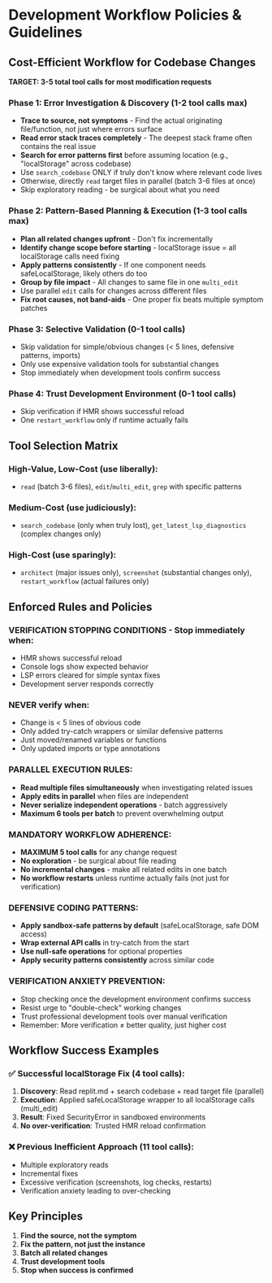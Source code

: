 # Development Workflow Policies & Guidelines

## Cost-Efficient Workflow for Codebase Changes

**TARGET: 3-5 total tool calls for most modification requests**

### Phase 1: Error Investigation & Discovery (1-2 tool calls max)
- **Trace to source, not symptoms** - Find the actual originating file/function, not just where errors surface
- **Read error stack traces completely** - The deepest stack frame often contains the real issue
- **Search for error patterns first** before assuming location (e.g., "localStorage" across codebase)
- Use `search_codebase` ONLY if truly don't know where relevant code lives
- Otherwise, directly `read` target files in parallel (batch 3-6 files at once)
- Skip exploratory reading - be surgical about what you need

### Phase 2: Pattern-Based Planning & Execution (1-3 tool calls max)
- **Plan all related changes upfront** - Don't fix incrementally  
- **Identify change scope before starting** - localStorage issue = all localStorage calls need fixing
- **Apply patterns consistently** - If one component needs safeLocalStorage, likely others do too
- **Group by file impact** - All changes to same file in one `multi_edit`
- Use parallel `edit` calls for changes across different files
- **Fix root causes, not band-aids** - One proper fix beats multiple symptom patches

### Phase 3: Selective Validation (0-1 tool calls)
- Skip validation for simple/obvious changes (< 5 lines, defensive patterns, imports)
- Only use expensive validation tools for substantial changes
- Stop immediately when development tools confirm success

### Phase 4: Trust Development Environment (0-1 tool calls)
- Skip verification if HMR shows successful reload
- One `restart_workflow` only if runtime actually fails

## Tool Selection Matrix

### High-Value, Low-Cost (use liberally):
- `read` (batch 3-6 files), `edit`/`multi_edit`, `grep` with specific patterns

### Medium-Cost (use judiciously):
- `search_codebase` (only when truly lost), `get_latest_lsp_diagnostics` (complex changes only)

### High-Cost (use sparingly):
- `architect` (major issues only), `screenshot` (substantial changes only), `restart_workflow` (actual failures only)

## Enforced Rules and Policies

### VERIFICATION STOPPING CONDITIONS - Stop immediately when:
- HMR shows successful reload
- Console logs show expected behavior  
- LSP errors cleared for simple syntax fixes
- Development server responds correctly

### NEVER verify when:
- Change is < 5 lines of obvious code
- Only added try-catch wrappers or similar defensive patterns
- Just moved/renamed variables or functions
- Only updated imports or type annotations

### PARALLEL EXECUTION RULES:
- **Read multiple files simultaneously** when investigating related issues
- **Apply edits in parallel** when files are independent
- **Never serialize independent operations** - batch aggressively
- **Maximum 6 tools per batch** to prevent overwhelming output

### MANDATORY WORKFLOW ADHERENCE:
- **MAXIMUM 5 tool calls** for any change request
- **No exploration** - be surgical about file reading
- **No incremental changes** - make all related edits in one batch
- **No workflow restarts** unless runtime actually fails (not just for verification)

### DEFENSIVE CODING PATTERNS:
- **Apply sandbox-safe patterns by default** (safeLocalStorage, safe DOM access)
- **Wrap external API calls** in try-catch from the start
- **Use null-safe operations** for optional properties
- **Apply security patterns consistently** across similar code

### VERIFICATION ANXIETY PREVENTION:
- Stop checking once the development environment confirms success
- Resist urge to "double-check" working changes
- Trust professional development tools over manual verification
- Remember: More verification ≠ better quality, just higher cost

## Workflow Success Examples

### ✅ Successful localStorage Fix (4 tool calls):
1. **Discovery**: Read replit.md + search codebase + read target file (parallel)
2. **Execution**: Applied safeLocalStorage wrapper to all localStorage calls (multi_edit)
3. **Result**: Fixed SecurityError in sandboxed environments
4. **No over-verification**: Trusted HMR reload confirmation

### ❌ Previous Inefficient Approach (11 tool calls):
- Multiple exploratory reads
- Incremental fixes
- Excessive verification (screenshots, log checks, restarts)
- Verification anxiety leading to over-checking

## Key Principles

1. **Find the source, not the symptom**
2. **Fix the pattern, not just the instance**
3. **Batch all related changes**
4. **Trust development tools**
5. **Stop when success is confirmed**